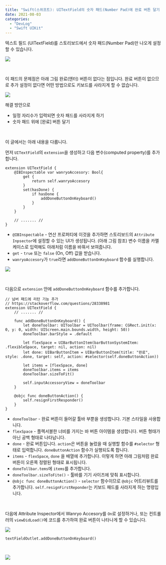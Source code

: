 ```yaml
---
title: "Swift(스위프트): UITextField의 숫자 패드(Number Pad)에 완료 버튼 달기 (스토리보드)"
date: 2021-08-03
categories: 
  - "DevLog"
  - "Swift UIKit"
---
```


텍스트 필드 (UITextField)를 스토리보드에서 숫자 패드(Number Pad)만 나오게 설정할 수 있습니다.

 ![](/assets/img/wp-content/uploads/2021/08/스크린샷-2021-08-03-오후-4.53.49.jpg)

 

이 패드의 문제점은 아래 그림 완료(엔터) 버튼이 없다는 점입니다. 완료 버튼이 없으므로 추가 설정이 없다면 어떤 방법으로도 키보드를 사라지게 할 수 없습니다.

 ![](/assets/img/wp-content/uploads/2021/08/스크린샷-2021-08-03-오후-4.56.31.jpg)

해결 방안으로

- 일정 자리수가 입력되면 숫자 패드를 사라지게 하기
- 숫자 패드 위에 \[완료\] 버튼 달기

 

이 글에서는 아래 내용을 다룹니다.

먼저 `UITextField`의 `extension`을 생성하고 다음 변수(computed property)를 추가합니다.

```
extension UITextField {
    @IBInspectable var wanryoAccesory: Bool{
        get {
            return self.wanryoAccesory
        }
        set(hasDone) {
            if hasDone {
                addDoneButtonOnKeyboard()
            }
        }
    }

    // ....... //
}
```

- `@IBInspectable` - 연산 프로퍼티에 이것을 추가하면 스토리보드의 `Attribute Inpsector`에 설정할 수 있는 UI가 생성됩니다. (아래 그림 참조) 변수 이름을 카멜 케이스로 입력해도 아래처럼 이름을 바꿔서 보여줍니다.
- `get` - `true` 또는 `false` (On, Off) 값을 받습니다.
- `wanryoAccesory`가 `true`라면 `addDoneButtonOnKeyboard` 함수를 실행합니다.

 ![](/assets/img/wp-content/uploads/2021/08/스크린샷-2021-08-03-오후-5.06.01.jpg)

 

다음으로 `extension` 안에 `addDoneButtonOnKeyboard` 함수를 추가합니다.

```
// 넘버 패드에 리턴 기능 추가
// https://stackoverflow.com/questions/28338981
extension UITextField {
    // ....... //

    func addDoneButtonOnKeyboard() {
        let doneToolbar: UIToolbar = UIToolbar(frame: CGRect.init(x: 0, y: 0, width: UIScreen.main.bounds.width, height: 50))
        doneToolbar.barStyle = .default

        let flexSpace = UIBarButtonItem(barButtonSystemItem: .flexibleSpace, target: nil, action: nil)
        let done: UIBarButtonItem = UIBarButtonItem(title: "완료", style: .done, target: self, action: #selector(self.doneButtonAction))

        let items = [flexSpace, done]
        doneToolbar.items = items
        doneToolbar.sizeToFit()

        self.inputAccessoryView = doneToolbar
    }

    @objc func doneButtonAction() {
        self.resignFirstResponder()
    }
}

```

- `doneToolbar` - 완료 버튼이 들어갈 툴바 부뿐을 생성합니다. 기본 스타일을 사용합니다.
- `flexSpace` - 플렉서블한 너비를 가지는 바 버튼 아이템을 생성합니다. 버튼 형태가 아닌 공백 형태로 나타납니다.
- `done` - 완료 버튼입니다. `action`은 버튼을 눌렀을 때 실행할 함수를 `#selector` 형태로 입력합니다. `doneButtonAction` 함수가 실행되도록 합니다.
- `items` - `flexSpace`, `done` 을 배열에 추가합니다. 이렇게 하면 아래 그림처럼 완료 버튼이 오른쪽 정렬된 형태로 표시됩니다.
- `doneTollbar.tems`에 `items`를 추가합니다.
- `doneToolbar.sizeToFite()` - 툴바를 기기 사이즈에 맞춰 표시합니다.
- `@objc func doneButtonAction()` - `selector` 함수이므로 `@objc` 어트리뷰트를 추가합니다. `self.resignFirstReponder`는 키보드 패드를 사라지게 하는 명령입니다.

 

다음에 Attribute Inspector에서 Wanryo Accesory를 `On`로 설정하거나, 또는 컨트롤러의 `viewDidLoad()`에 코드를 추가하여 완료 버튼이 나타나게 할 수 있습니다.

 ![](/assets/img/wp-content/uploads/2021/08/스크린샷-2021-08-03-오후-5.21.39.jpg)

```
textFieldOutlet.addDoneButtonOnKeyboard()
```

 

 ![](/assets/img/wp-content/uploads/2021/08/스크린샷-2021-08-03-오후-6.24.55.png)
